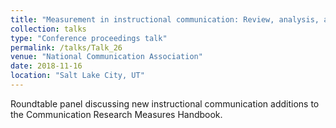 ```yaml
---
title: "Measurement in instructional communication: Review, analysis, and recommendations"
collection: talks
type: "Conference proceedings talk"
permalink: /talks/Talk_26
venue: "National Communication Association"
date: 2018-11-16
location: "Salt Lake City, UT"
---
```


Roundtable panel discussing new instructional communication additions to the Communication Research Measures Handbook. 